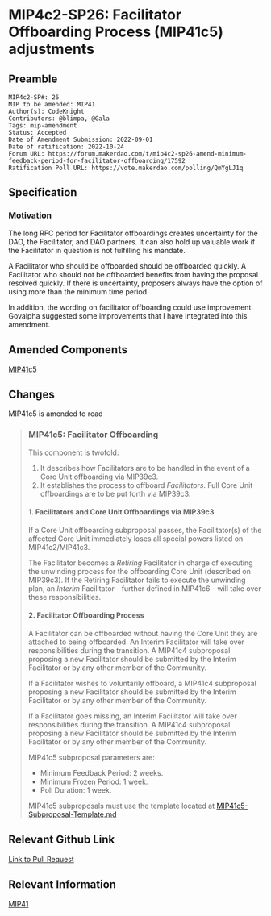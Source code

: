# MIP4c2-SP26: Facilitator Offboarding Process (MIP41c5) adjustments

## Preamble

```
MIP4c2-SP#: 26
MIP to be amended: MIP41
Author(s): CodeKnight
Contributors: @blimpa, @Gala
Tags: mip-amendment
Status: Accepted
Date of Amendment Submission: 2022-09-01
Date of ratification: 2022-10-24
Forum URL: https://forum.makerdao.com/t/mip4c2-sp26-amend-minimum-feedback-period-for-facilitator-offboarding/17592
Ratification Poll URL: https://vote.makerdao.com/polling/QmYgLJ1q
```

## Specification

### Motivation

The long RFC period for Facilitator offboardings creates uncertainty for the DAO, the Facilitator, and DAO partners. It can also hold up valuable work if the Facilitator in question is not fulfilling his mandate.

A Facilitator who should be offboarded should be offboarded quickly. A Facilitator who should not be offboarded benefits from having the proposal resolved quickly. If there is uncertainty, proposers always have the option of using more than the minimum time period.

In addition, the wording on facilitator offboarding could use improvement. Govalpha suggested some improvements that I have integrated into this amendment.

## Amended Components

[MIP41c5](https://mips.makerdao.com/mips/details/MIP41#MIP41c5)

## Changes

MIP41c5 is amended to read

>### MIP41c5: Facilitator Offboarding
>
>This component is twofold:
>
>1. It describes how Facilitators are to be handled in the event of a Core Unit offboarding via MIP39c3.
>2. It establishes the process to offboard *Facilitators*. Full Core Unit offboardings are to be put forth via MIP39c3.
>
>#### 1. Facilitators and Core Unit Offboardings via MIP39c3
>
>If a Core Unit offboarding subproposal passes, the Facilitator(s) of the affected Core Unit immediately loses all special powers listed on MIP41c2/MIP41c3.
>
>The Facilitator becomes a *Retiring* Facilitator in charge of executing the unwinding process for the offboarding Core Unit (described on MIP39c3). If the Retiring Facilitator fails to execute the unwinding plan, an *Interim* Facilitator - further defined in MIP41c6 - will take over these responsibilities.
>
>#### 2. Facilitator Offboarding Process
>
>A Facilitator can be offboarded without having the Core Unit they are attached to being offboarded. An Interim Facilitator will take over responsibilities during the transition. A MIP41c4 subproposal proposing a new Facilitator should be submitted by the Interim Facilitator or by any other member of the Community.
>
>If a Facilitator wishes to voluntarily offboard, a MIP41c4 subproposal proposing a new Facilitator should be submitted by the Interim Facilitator or by any other member of the Community.
>
>If a Facilitator goes missing, an Interim Facilitator will take over responsibilities during the transition. A MIP41c4 subproposal proposing a new Facilitator should be submitted by the Interim Facilitator or by any other member of the Community.
>
>MIP41c5 subproposal parameters are:
>
>- Minimum Feedback Period: 2 weeks.
>- Minimum Frozen Period: 1 week.
>- Poll Duration: 1 week.
>
>MIP41c5 subproposals must use the template located at [MIP41c5-Subproposal-Template.md](https://github.com/makerdao/mips/blob/master/MIP41/MIP41c5-Subproposal-Template.md)

## Relevant Github Link

[Link to Pull Request](https://github.com/makerdao/mips/pull/647)

## Relevant Information

[MIP41](https://mips.makerdao.com/mips/details/MIP41)
